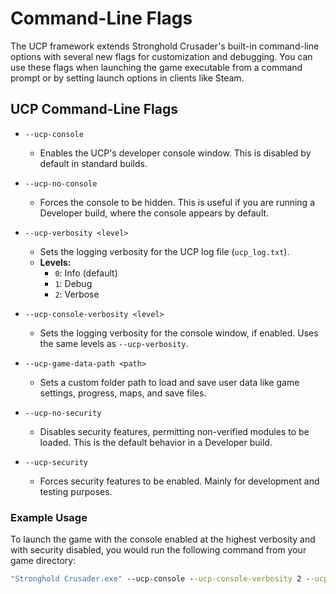 # Command-Line Flags

The UCP framework extends Stronghold Crusader's built-in command-line options with several new flags for customization and debugging. You can use these flags when launching the game executable from a command prompt or by setting launch options in clients like Steam.

## UCP Command-Line Flags

* `--ucp-console`
    * Enables the UCP's developer console window. This is disabled by default in standard builds.

* `--ucp-no-console`
    * Forces the console to be hidden. This is useful if you are running a Developer build, where the console appears by default.

* `--ucp-verbosity <level>`
    * Sets the logging verbosity for the UCP log file (`ucp_log.txt`).
    * **Levels:**
        * `0`: Info (default)
        * `1`: Debug
        * `2`: Verbose

* `--ucp-console-verbosity <level>`
    * Sets the logging verbosity for the console window, if enabled. Uses the same levels as `--ucp-verbosity`.

* `--ucp-game-data-path <path>`
    * Sets a custom folder path to load and save user data like game settings, progress, maps, and save files.

* `--ucp-no-security`
    * Disables security features, permitting non-verified modules to be loaded. This is the default behavior in a Developer build.

* `--ucp-security`
    * Forces security features to be enabled. Mainly for development and testing purposes.

### Example Usage

To launch the game with the console enabled at the highest verbosity and with security disabled, you would run the following command from your game directory:

```cmd
"Stronghold Crusader.exe" --ucp-console --ucp-console-verbosity 2 --ucp-no-security
```